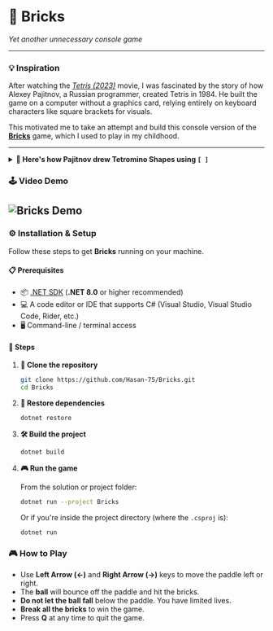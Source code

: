 # 🧱 Bricks
*Yet another unnecessary console game*

---

### 💡 Inspiration
After watching the *[Tetris (2023)](https://www.imdb.com/title/tt12758060/)* movie, I was fascinated by the story of how Alexey Pajitnov, a Russian programmer, created Tetris in 1984.
He built the game on a computer without a graphics card, relying entirely on keyboard characters like square brackets for visuals.

This motivated me to take an attempt and build this console version of the **[Bricks](https://dosgames.com/game/break-machine/)** game, which I used to play in my childhood.

---
<details>
<summary><strong>🧩 Here's how Pajitnov drew Tetromino Shapes using <code>[ ]</code></strong></summary>

```
I-shape:        O-shape:        T-shape:

[ ][ ][ ][ ]    [ ][ ]          [ ][ ][ ]
                                [ ]

S-shape:        Z-shape:        J-shape:

  [ ][ ]        [ ][ ]            [ ]
[ ][ ]            [ ][ ]          [ ][ ]

L-shape:

  [ ]
  [ ]
[ ][ ]
```

</details>

### 🕹️ Video Demo
![Bricks Demo](./Demo/Bricks.gif)
---
### ⚙️ Installation & Setup

Follow these steps to get **Bricks** running on your machine.

#### 📋 Prerequisites

- 📦 [.NET SDK](https://dotnet.microsoft.com/download) (**.NET 8.0** or higher recommended)
- 💻 A code editor or IDE that supports C# (Visual Studio, Visual Studio Code, Rider, etc.)  
- 🖥️ Command-line / terminal access  

#### 🚀 Steps

1. **📂 Clone the repository**

    ```bash
    git clone https://github.com/Hasan-75/Bricks.git
    cd Bricks
    ```

2. **🔄 Restore dependencies**

    ```bash
    dotnet restore
    ```

3. **🛠️ Build the project**

    ```bash
    dotnet build
    ```

4. **🎮 Run the game**

    From the solution or project folder:

    ```bash
    dotnet run --project Bricks
    ```

    Or if you're inside the project directory (where the `.csproj` is):

    ```bash
    dotnet run
    ```



### 🎮 How to Play

- Use **Left Arrow (←)** and **Right Arrow (→)** keys to move the paddle left or right.  
- The **ball** will bounce off the paddle and hit the bricks.  
- **Do not let the ball fall** below the paddle. You have limited lives.  
- **Break all the bricks** to win the game.  
- Press **Q** at any time to quit the game.
